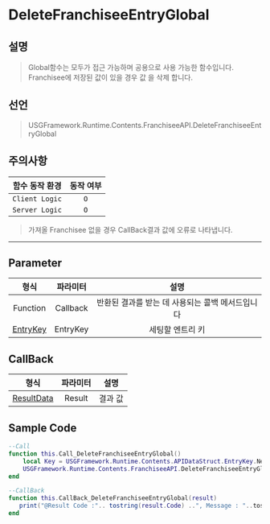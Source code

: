 # DeleteFranchiseeEntryGlobal

## 설명
> Global함수는 모두가 접근 가능하며 공용으로 사용 가능한 함수입니다.
> Franchisee에 저장된 값이 있을 경우 값 을 삭제 합니다.
## 선언
> USGFramework.Runtime.Contents.FranchiseeAPI.DeleteFranchiseeEntryGlobal
## 주의사항
|    **함수 동작 환경**    | **동작 여부** |
|:------------------:|:---------:|
| ```Client Logic``` |  ```O```  |
| ```Server Logic``` |  ```O```  |
> 가져올 Franchisee 없을 경우 CallBack결과 값에 오류로 나타냅니다.
---


## Parameter
|         **형식**          | **파라미터** |           **설명**            |
|:-----------------------:|:--------:|:---------------------------:|
|        Function         | Callback | 반환된 결과를 받는 데 사용되는 콜백 메서드입니다 |
| [EntryKey](EntryKey.md) | EntryKey |          세팅할 엔트리 키          |
## CallBack
|          **형식**           | **파라미터** | **설명** |
|:-------------------------:|:--------:|:------:|
| [ResultData](EntryKey.md) |  Result  |  결과 값  |


## Sample Code
```lua
--Call
function this.Call_DeleteFranchiseeEntryGlobal()
    local Key = USGFramework.Runtime.Contents.APIDataStruct.EntryKey.New("Test","TestKey")
    USGFramework.Runtime.Contents.FranchiseeAPI.DeleteFranchiseeEntryGlobal(this.CallBack_DeleteFranchiseeEntryGlobal,Key)
end
```

```lua
--CallBack
function this.CallBack_DeleteFranchiseeEntryGlobal(result)
   print("@Result Code :".. tostring(result.Code) ..", Message : "..tostring(result.Message))
end
```

